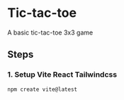 # Tic-tac-toe

A basic tic-tac-toe 3x3 game
## Steps
### 1. Setup Vite React Tailwindcss
```sh
npm create vite@latest
```
